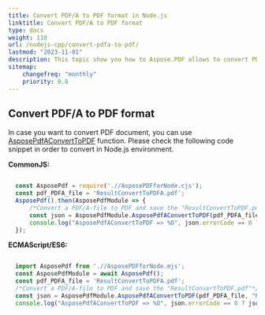 ```yaml
---
title: Convert PDF/A to PDF format in Node.js
linktitle: Convert PDF/A to PDF format
type: docs
weight: 110
url: /nodejs-cpp/convert-pdfa-to-pdf/
lastmod: "2023-11-01"
description: This topic show you how to Aspose.PDF allows to convert PDF/A file to PDF document in the Node.js environment.
sitemap:
    changefreq: "monthly"
    priority: 0.8
---
```


## Convert PDF/A to PDF format

In case you want to convert PDF document, you can use [AsposePdfAConvertToPDF](https://reference.aspose.com/pdf/nodejs-cpp/convert/asposepdfaconverttopdf/) function. 
Please check the following code snippet in order to convert in Node.js environment.

**CommonJS:**

```cjs

  const AsposePdf = require('.//AsposePDFforNode.cjs');
  const pdf_PDFA_file = 'ResultConvertToPDFA.pdf';
  AsposePdf().then(AsposePdfModule => {
      /*Convert a PDF/A-file to PDF and save the "ResultConvertToPDF.pdf"*/
      const json = AsposePdfModule.AsposePdfAConvertToPDF(pdf_PDFA_file, "ResultConvertToPDF.pdf");
      console.log("AsposePdfAConvertToPDF => %O", json.errorCode == 0 ? json.fileNameResult : json.errorText);
  });
```

**ECMAScript/ES6:**

```mjs

  import AsposePdf from './/AsposePDFforNode.mjs';
  const AsposePdfModule = await AsposePdf();
  const pdf_PDFA_file = 'ResultConvertToPDFA.pdf';
  /*Convert a PDF/A-file to PDF and save the "ResultConvertToPDF.pdf"*/
  const json = AsposePdfModule.AsposePdfAConvertToPDF(pdf_PDFA_file, "ResultConvertToPDF.pdf");
  console.log("AsposePdfAConvertToPDF => %O", json.errorCode == 0 ? json.fileNameResult : json.errorText);
```